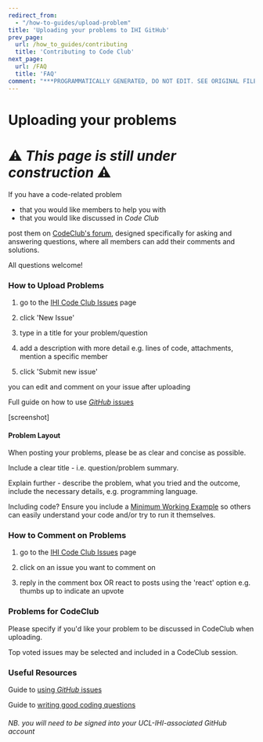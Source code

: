 ```yaml
---
redirect_from:
  - "/how-to-guides/upload-problem"
title: 'Uploading your problems to IHI GitHub'
prev_page:
  url: /how_to_guides/contributing
  title: 'Contributing to Code Club'
next_page:
  url: /FAQ
  title: 'FAQ'
comment: "***PROGRAMMATICALLY GENERATED, DO NOT EDIT. SEE ORIGINAL FILES IN /content***"
---
```

# Uploading your problems

# ⚠️ _This page is still under construction_ ⚠️

If you have a code-related problem
* that you would like members to help you with
* that you would like discussed in _Code Club_

 post them on [CodeClub's forum](https://github.com/ucl-ihi/CodeClub/issues), designed specifically for asking and answering questions, where all members can add their comments and solutions.

All questions welcome!

### How to Upload Problems

1. go to the [IHI Code Club Issues](https://github.com/ucl-ihi/CodeClub/issues) page

1. click 'New Issue'

1. type in a title for your problem/question

1. add a description with more detail
    e.g. lines of code, attachments, mention a specific member

1. click 'Submit new issue'

you can edit and comment on your issue after uploading

Full guide on how to use [_GitHub_ issues](https://guides.github.com/features/issues/)

[screenshot]


#### Problem Layout

When posting your problems, please be as clear and concise as possible.

Include a clear title - i.e. question/problem summary.

Explain further - describe the problem, what you tried and the outcome, include the necessary details, e.g. programming language.

Including code? Ensure you include a [Minimum Working Example](https://stackoverflow.com/help/minimal-reproducible-example) so others can easily understand your code and/or try to run it themselves.

### How to Comment on Problems

1. go to the  [IHI Code Club Issues](https://github.com/ucl-ihi/CodeClub/issues) page

1. click on an issue you want to comment on

1. reply in the comment box
OR react to posts using the 'react' option e.g. thumbs up to indicate an upvote

### Problems for CodeClub
Please specify if you'd like your problem to be discussed in CodeClub when uploading.

Top voted issues may be selected and included in a CodeClub session.


### Useful Resources
Guide to [using _GitHub_ issues](https://guides.github.com/features/issues/)

Guide to [writing good coding questions](https://stackoverflow.com/help/how-to-ask)


###### NB. you will need to be signed into your UCL-IHI-associated GitHub account
